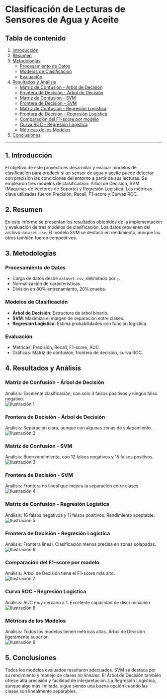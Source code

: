 # Clasificación de Lecturas de Sensores de Agua y Aceite

## Tabla de contenido
1. [Introducción](#1-introducción)  
2. [Resumen](#2-resumen)  
3. [Metodologías](#3-metodologías)  
   - [Procesamiento de Datos](#procesamiento-de-datos)  
   - [Modelos de Clasificación](#modelos-de-clasificación)  
   - [Evaluación](#evaluación)  
4. [Resultados y Análisis](#4-resultados-y-análisis)  
   - [Matriz de Confusión - Árbol de Decisión](#matriz-de-confusión---árbol-de-decisión)  
   - [Frontera de Decisión - Árbol de Decisión](#frontera-de-decisión---árbol-de-decisión)  
   - [Matriz de Confusión - SVM](#matriz-de-confusión---svm)  
   - [Frontera de Decisión - SVM](#frontera-de-decisión---svm)  
   - [Matriz de Confusión - Regresión Logística](#matriz-de-confusión---regresión-logística)  
   - [Frontera de Decisión - Regresión Logística](#frontera-de-decisión---regresión-logística)  
   - [Comparación del F1-score por modelo](#comparación-del-f1-score-por-modelo)  
   - [Curva ROC - Regresión Logística](#curva-roc---regresión-logística)  
   - [Métricas de los Modelos](#métricas-de-los-modelos)  
5. [Conclusiones](#5-conclusiones)  

---

## 1. Introducción
El objetivo de este proyecto es desarrollar y evaluar modelos de clasificación para predecir si un sensor de agua y aceite puede detectar con precisión las condiciones del entorno a partir de sus lecturas. Se emplearon tres modelos de clasificación: Árbol de Decisión, SVM (Máquinas de Vectores de Soporte) y Regresión Logística. Las métricas clave utilizadas fueron Precisión, Recall, F1-score y Curvas ROC.

## 2. Resumen
En este informe se presentan los resultados obtenidos de la implementación y evaluación de tres modelos de clasificación. Los datos provienen del archivo `dataset.csv`. El modelo SVM se destacó en rendimiento, aunque los otros también fueron competitivos.

## 3. Metodologías

### Procesamiento de Datos
- Carga de datos desde `dataset.csv`, delimitado por `;`.
- Normalización de características.
- División en 80% entrenamiento, 20% prueba.

### Modelos de Clasificación
- **Árbol de Decisión**: Estructura de árbol binario.
- **SVM**: Maximiza el margen de separación entre clases.
- **Regresión Logística**: Estima probabilidades con función logística.

### Evaluación
- Métricas: Precisión, Recall, F1-score, AUC.
- Gráficas: Matriz de confusión, frontera de decisión, curva ROC.

## 4. Resultados y Análisis

### Matriz de Confusión - Árbol de Decisión  
Análisis: Excelente clasificación, con solo 3 falsos positivos y ningún falso negativo.  
![Ilustración 1](Imagenes/matriz_confusion_arbol.png)

### Frontera de Decisión - Árbol de Decisión  
Análisis: Separación clara, aunque con algunas zonas de solapamiento.  
![Ilustración 2](imagenes/frontera_arbol.png)

### Matriz de Confusión - SVM  
Análisis: Buen rendimiento, con 12 falsos negativos y 15 falsos positivos.  
![Ilustración 3](imagenes/matriz_confusion_svm.png)

### Frontera de Decisión - SVM  
Análisis: Frontera no lineal que mejora la separación entre clases.  
![Ilustración 4](imagenes/frontera_svm.png)

### Matriz de Confusión - Regresión Logística  
Análisis: 16 falsos negativos y 11 falsos positivos. Rendimiento aceptable.  
![Ilustración 5](imagenes/matriz_confusion_reglog.png)

### Frontera de Decisión - Regresión Logística  
Análisis: Frontera lineal. Clasificación menos precisa en zonas solapadas.  
![Ilustración 6](imagenes/frontera_reglog.png)

### Comparación del F1-score por modelo  
Análisis: Árbol de Decisión tiene el F1-score más alto.  
![Ilustración 7](imagenes/f1_scores.png)

### Curva ROC - Regresión Logística  
Análisis: AUC muy cercano a 1. Excelente capacidad de discriminación.  
![Ilustración 8](imagenes/roc_reglog.png)

### Métricas de los Modelos  
Análisis: Todos los modelos tienen métricas altas. Árbol de Decisión ligeramente superior.  
![Ilustración 9](imagenes/metricas_modelos.png)

## 5. Conclusiones
Todos los modelos evaluados resultaron adecuados. SVM se destaca por su rendimiento y manejo de clases no lineales. El Árbol de Decisión también ofrece alta precisión y facilidad de interpretación. La Regresión Logística, aunque algo más limitada, sigue siendo una buena opción cuando las clases son linealmente separables.






